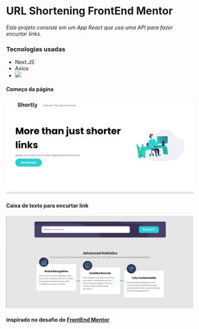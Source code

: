#  URL Shortening FrontEnd Mentor 

_Este projeto consiste em um App React que usa uma API para fazer encurtar links._

### Tecnologias usadas
- Next.JS
- Axios
- <img src="https://img.shields.io/badge/React-20232A?style=for-the-badge&logo=react&logoColor=61DAFB" />

#### Começo da página
![preview](/image-readme/home-page.png)
#### Caixa de texto para encurtar link
![preview](/image-readme/shortly-area.png)
<!-- 

#### Tela após solicitar a contação em dinheiro
-->

#### inspirado no desafio do <a href='https://www.frontendmentor.io'>FrontEnd Mentor</a>
